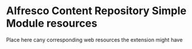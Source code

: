 # Alfresco Content Repository Simple Module resources

Place here cany corresponding web resources the extension might have
